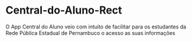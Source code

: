 # Central-do-Aluno-Rect
O App Central do Aluno veio com intuito de facilitar para os estudantes da Rede Pública Estadual de Pernambuco o acesso as suas informações 

